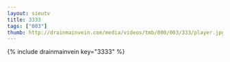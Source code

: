 ```yaml
--- 
layout: sieutv
title: 3333
tags: ["003"]
thumb: http://drainmainvein.com/media/videos/tmb/000/003/333/player.jpg
---
```

{% include drainmainvein key="3333" %} 
